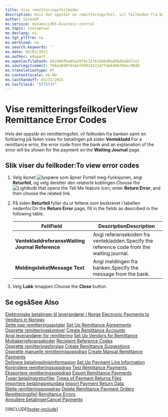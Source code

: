 ```yaml
---
title: Vise remitteringsfeilkoder
description: Hvis det oppstår en remitteringsfeil, vil feilkoden fra banken samt en forklaring på feilen vises for betalingen på siden Ventekladd.
author: SorenGP
ms.service: dynamics365-business-central
ms.topic: conceptual
ms.devlang: na
ms.tgt_pltfrm: na
ms.workload: na
ms.search.keywords: ''
ms.date: 04/01/2021
ms.author: edupont
ms.openlocfilehash: 842466fbe89a28f4c32f610dbd0ad58dba697ce1
ms.sourcegitcommit: 766e2840fd16efb901d211d7fa64d96766ac99d9
ms.translationtype: HT
ms.contentlocale: nb-NO
ms.lasthandoff: 03/31/2021
ms.locfileid: "5775717"
---
```

# <a name="view-remittance-error-codes"></a><span data-ttu-id="19560-103">Vise remitteringsfeilkoder</span><span class="sxs-lookup"><span data-stu-id="19560-103">View Remittance Error Codes</span></span>
<span data-ttu-id="19560-104">Hvis det oppstår en remitteringsfeil, vil feilkoden fra banken samt en forklaring på feilen vises for betalingen på siden **Ventekladd**.</span><span class="sxs-lookup"><span data-stu-id="19560-104">For a remittance error, the error code from the bank and an explanation of the error will be shown for the payment on the **Waiting Journal** page.</span></span>  

## <a name="to-view-error-codes"></a><span data-ttu-id="19560-105">Slik viser du feilkoder:</span><span class="sxs-lookup"><span data-stu-id="19560-105">To view error codes</span></span>  

1.  <span data-ttu-id="19560-106">Velg ikonet ![lyspære som åpner Fortell meg-funksjonen](../../media/ui-search/search_small.png "Fortell hva du vil gjøre"), angi **Returfeil**, og velg deretter den relaterte koblingen.</span><span class="sxs-lookup"><span data-stu-id="19560-106">Choose the ![Lightbulb that opens the Tell Me feature](../../media/ui-search/search_small.png "Tell me what you want to do") icon, enter **Return Error**, and then choose the related link.</span></span>  
2.  <span data-ttu-id="19560-107">På siden **Returfeil** fyller du ut feltene som beskrevet i tabellen nedenfor.</span><span class="sxs-lookup"><span data-stu-id="19560-107">On the **Return Error** page, fill in the fields as described in the following table.</span></span>  

    |<span data-ttu-id="19560-108">Felt</span><span class="sxs-lookup"><span data-stu-id="19560-108">Field</span></span>|<span data-ttu-id="19560-109">Description</span><span class="sxs-lookup"><span data-stu-id="19560-109">Description</span></span>|  
    |---------------------------------|---------------------------------------|  
    |<span data-ttu-id="19560-110">**Ventekladdreferanse**</span><span class="sxs-lookup"><span data-stu-id="19560-110">**Waiting Journal Reference**</span></span>|<span data-ttu-id="19560-111">Angi referansekoden fra ventekladden.</span><span class="sxs-lookup"><span data-stu-id="19560-111">Specify the reference code from the waiting journal.</span></span>|  
    |<span data-ttu-id="19560-112">**Meldingstekst**</span><span class="sxs-lookup"><span data-stu-id="19560-112">**Message Text**</span></span>|<span data-ttu-id="19560-113">Angi meldingen fra banken.</span><span class="sxs-lookup"><span data-stu-id="19560-113">Specify the message from the bank.</span></span>|  

3.  <span data-ttu-id="19560-114">Velg **Lukk**-knappen.</span><span class="sxs-lookup"><span data-stu-id="19560-114">Choose the **Close** button.</span></span>  

## <a name="see-also"></a><span data-ttu-id="19560-115">Se også</span><span class="sxs-lookup"><span data-stu-id="19560-115">See Also</span></span>  
 <span data-ttu-id="19560-116">[Elektroniske betalinger til leverandører i Norge](electronic-payments-to-vendors-in-norway.md) </span><span class="sxs-lookup"><span data-stu-id="19560-116">[Electronic Payments to Vendors in Norway](electronic-payments-to-vendors-in-norway.md) </span></span>  
 <span data-ttu-id="19560-117">[Sette opp remitteringsavtaler](how-to-set-up-remittance-agreements.md) </span><span class="sxs-lookup"><span data-stu-id="19560-117">[Set Up Remittance Agreements](how-to-set-up-remittance-agreements.md) </span></span>  
 <span data-ttu-id="19560-118">[Opprette remitteringskontoer](how-to-create-remittance-accounts.md) </span><span class="sxs-lookup"><span data-stu-id="19560-118">[Create Remittance Accounts](how-to-create-remittance-accounts.md) </span></span>  
 <span data-ttu-id="19560-119">[Angi leverandører for remittering](how-to-set-up-vendors-for-remittance.md) </span><span class="sxs-lookup"><span data-stu-id="19560-119">[Set Up Vendors for Remittance](how-to-set-up-vendors-for-remittance.md) </span></span>  
 <span data-ttu-id="19560-120">[Mottakerreferansekoder](recipient-reference-codes.md) </span><span class="sxs-lookup"><span data-stu-id="19560-120">[Recipient Reference Codes](recipient-reference-codes.md) </span></span>  
 <span data-ttu-id="19560-121">[Opprette remitteringsforslag](how-to-create-remittance-suggestions.md) </span><span class="sxs-lookup"><span data-stu-id="19560-121">[Create Remittance Suggestions](how-to-create-remittance-suggestions.md) </span></span>  
 <span data-ttu-id="19560-122">[Opprette manuelle remitteringsoppdrag](how-to-create-manual-remittance-payments.md) </span><span class="sxs-lookup"><span data-stu-id="19560-122">[Create Manual Remittance Payments](how-to-create-manual-remittance-payments.md) </span></span>  
 <span data-ttu-id="19560-123">[Definere betalingslinjeinformasjon](how-to-set-up-payment-line-information.md) </span><span class="sxs-lookup"><span data-stu-id="19560-123">[Set Up Payment Line Information](how-to-set-up-payment-line-information.md) </span></span>  
 <span data-ttu-id="19560-124">[Kontrollere remitteringsoppdrag](how-to-test-remittance-payments.md) </span><span class="sxs-lookup"><span data-stu-id="19560-124">[Test Remittance Payments](how-to-test-remittance-payments.md) </span></span>  
 <span data-ttu-id="19560-125">[Eksportere remitteringsoppdrag](how-to-export-remittance-payments.md) </span><span class="sxs-lookup"><span data-stu-id="19560-125">[Export Remittance Payments](how-to-export-remittance-payments.md) </span></span>  
 <span data-ttu-id="19560-126">[Typer betalingsreturfiler](types-of-payment-returns-files.md) </span><span class="sxs-lookup"><span data-stu-id="19560-126">[Types of Payment Returns Files](types-of-payment-returns-files.md) </span></span>  
 <span data-ttu-id="19560-127">[Importere betalingsreturdata](how-to-import-payment-return-data.md) </span><span class="sxs-lookup"><span data-stu-id="19560-127">[Import Payment Return Data](how-to-import-payment-return-data.md) </span></span>  
 <span data-ttu-id="19560-128">[Slette remitteringsoppdrag](how-to-delete-remittance-payment-orders.md) </span><span class="sxs-lookup"><span data-stu-id="19560-128">[Delete Remittance Payment Orders](how-to-delete-remittance-payment-orders.md) </span></span>  
 <span data-ttu-id="19560-129">[Remitteringsfeil](remittance-errors.md) </span><span class="sxs-lookup"><span data-stu-id="19560-129">[Remittance Errors](remittance-errors.md) </span></span>  
 [<span data-ttu-id="19560-130">Annullere betalinger</span><span class="sxs-lookup"><span data-stu-id="19560-130">Cancel Payments</span></span>](how-to-cancel-payments.md)


[!INCLUDE[footer-include](../../includes/footer-banner.md)]